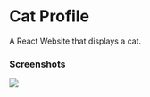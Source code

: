 
# Cat Profile

A React Website that displays a cat.

### Screenshots
<img src="https://i.imgur.com/hpKEzfE.png" />
